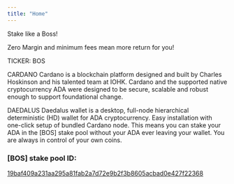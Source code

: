```yaml
---
title: "Home"
---
```


Stake like a Boss!
 
Zero Margin and minimum fees mean more return for you!

TICKER: BOS
 
CARDANO
Cardano is a blockchain platform designed and built by Charles Hoskinson and his talented team at IOHK. Cardano and the supported native cryptocurrency ADA were designed to be secure, scalable and robust enough to support foundational change.

DAEDALUS
Daedalus wallet is a desktop, full-node hierarchical deterministic (HD) wallet for ADA cryptocurrency. Easy installation with one-click setup of bundled Cardano node. This means you can stake your ADA in the [BOS] stake pool without your ADA ever leaving your wallet. You are always in control of your own coins. 

### [BOS] stake pool ID:
[19baf409a231aa295a81fab2a7d72e9b2f3b8605acbad0e427f22368](https://adapools.org/pool/19baf409a231aa295a81fab2a7d72e9b2f3b8605acbad0e427f22368)
